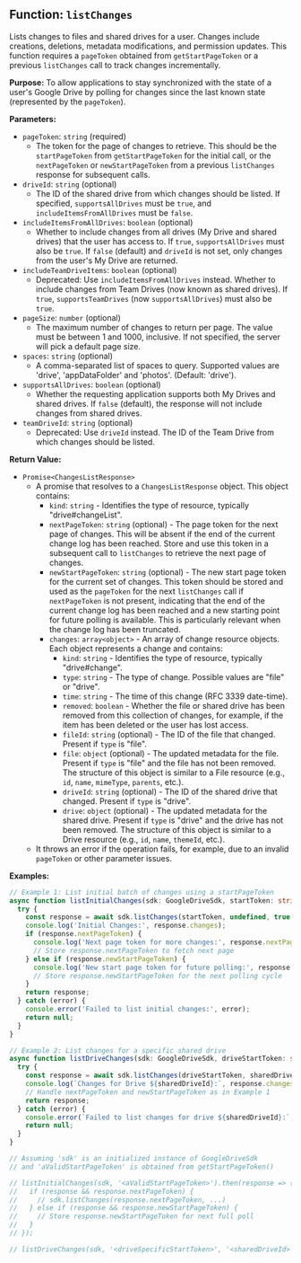 ## Function: `listChanges`

Lists changes to files and shared drives for a user. Changes include creations, deletions, metadata modifications, and permission updates. This function requires a `pageToken` obtained from `getStartPageToken` or a previous `listChanges` call to track changes incrementally.

**Purpose:**
To allow applications to stay synchronized with the state of a user's Google Drive by polling for changes since the last known state (represented by the `pageToken`).

**Parameters:**
- `pageToken`: `string` (required)
  - The token for the page of changes to retrieve. This should be the `startPageToken` from `getStartPageToken` for the initial call, or the `nextPageToken` or `newStartPageToken` from a previous `listChanges` response for subsequent calls.
- `driveId`: `string` (optional)
  - The ID of the shared drive from which changes should be listed. If specified, `supportsAllDrives` must be `true`, and `includeItemsFromAllDrives` must be `false`.
- `includeItemsFromAllDrives`: `boolean` (optional)
  - Whether to include changes from all drives (My Drive and shared drives) that the user has access to. If `true`, `supportsAllDrives` must also be `true`. If `false` (default) and `driveId` is not set, only changes from the user's My Drive are returned.
- `includeTeamDriveItems`: `boolean` (optional)
  - Deprecated: Use `includeItemsFromAllDrives` instead. Whether to include changes from Team Drives (now known as shared drives). If `true`, `supportsTeamDrives` (now `supportsAllDrives`) must also be `true`.
- `pageSize`: `number` (optional)
  - The maximum number of changes to return per page. The value must be between 1 and 1000, inclusive. If not specified, the server will pick a default page size.
- `spaces`: `string` (optional)
  - A comma-separated list of spaces to query. Supported values are 'drive', 'appDataFolder' and 'photos'. (Default: 'drive').
- `supportsAllDrives`: `boolean` (optional)
  - Whether the requesting application supports both My Drives and shared drives. If `false` (default), the response will not include changes from shared drives.
- `teamDriveId`: `string` (optional)
  - Deprecated: Use `driveId` instead. The ID of the Team Drive from which changes should be listed.

**Return Value:**
- `Promise<ChangesListResponse>`
  - A promise that resolves to a `ChangesListResponse` object. This object contains:
    - `kind`: `string` - Identifies the type of resource, typically "drive#changeList".
    - `nextPageToken`: `string` (optional) - The page token for the next page of changes. This will be absent if the end of the current change log has been reached. Store and use this token in a subsequent call to `listChanges` to retrieve the next page of changes.
    - `newStartPageToken`: `string` (optional) - The new start page token for the current set of changes. This token should be stored and used as the `pageToken` for the next `listChanges` call if `nextPageToken` is not present, indicating that the end of the current change log has been reached and a new starting point for future polling is available. This is particularly relevant when the change log has been truncated.
    - `changes`: `array<object>` - An array of change resource objects. Each object represents a change and contains:
      - `kind`: `string` - Identifies the type of resource, typically "drive#change".
      - `type`: `string` - The type of change. Possible values are "file" or "drive".
      - `time`: `string` - The time of this change (RFC 3339 date-time).
      - `removed`: `boolean` - Whether the file or shared drive has been removed from this collection of changes, for example, if the item has been deleted or the user has lost access.
      - `fileId`: `string` (optional) - The ID of the file that changed. Present if `type` is "file".
      - `file`: `object` (optional) - The updated metadata for the file. Present if `type` is "file" and the file has not been removed. The structure of this object is similar to a File resource (e.g., `id`, `name`, `mimeType`, `parents`, etc.).
      - `driveId`: `string` (optional) - The ID of the shared drive that changed. Present if `type` is "drive".
      - `drive`: `object` (optional) - The updated metadata for the shared drive. Present if `type` is "drive" and the drive has not been removed. The structure of this object is similar to a Drive resource (e.g., `id`, `name`, `themeId`, etc.).
  - It throws an error if the operation fails, for example, due to an invalid `pageToken` or other parameter issues.

**Examples:**
```typescript
// Example 1: List initial batch of changes using a startPageToken
async function listInitialChanges(sdk: GoogleDriveSdk, startToken: string) {
  try {
    const response = await sdk.listChanges(startToken, undefined, true, undefined, 100, undefined, true);
    console.log('Initial Changes:', response.changes);
    if (response.nextPageToken) {
      console.log('Next page token for more changes:', response.nextPageToken);
      // Store response.nextPageToken to fetch next page
    } else if (response.newStartPageToken) {
      console.log('New start page token for future polling:', response.newStartPageToken);
      // Store response.newStartPageToken for the next polling cycle
    }
    return response;
  } catch (error) {
    console.error('Failed to list initial changes:', error);
    return null;
  }
}

// Example 2: List changes for a specific shared drive
async function listDriveChanges(sdk: GoogleDriveSdk, driveStartToken: string, sharedDriveId: string) {
  try {
    const response = await sdk.listChanges(driveStartToken, sharedDriveId, undefined, undefined, 50, undefined, true);
    console.log(`Changes for Drive ${sharedDriveId}:`, response.changes);
    // Handle nextPageToken and newStartPageToken as in Example 1
    return response;
  } catch (error) {
    console.error(`Failed to list changes for drive ${sharedDriveId}:`, error);
    return null;
  }
}

// Assuming 'sdk' is an initialized instance of GoogleDriveSdk
// and 'aValidStartPageToken' is obtained from getStartPageToken()

// listInitialChanges(sdk, '<aValidStartPageToken>').then(response => {
//   if (response && response.nextPageToken) {
//     // sdk.listChanges(response.nextPageToken, ...)
//   } else if (response && response.newStartPageToken) {
//     // Store response.newStartPageToken for next full poll
//   }
// });

// listDriveChanges(sdk, '<driveSpecificStartToken>', '<sharedDriveId>');
```
